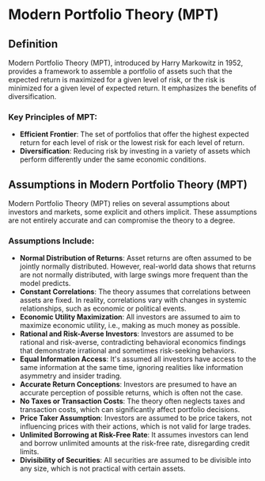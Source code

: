 # Modern Portfolio Theory (MPT)


## Definition

Modern Portfolio Theory (MPT), introduced by Harry Markowitz in 1952, provides a framework to assemble a portfolio of assets such that the expected return is maximized for a given level of risk, or the risk is minimized for a given level of expected return. It emphasizes the benefits of diversification.

### Key Principles of MPT:
- **Efficient Frontier**: The set of portfolios that offer the highest expected return for each level of risk or the lowest risk for each level of return.
- **Diversification**: Reducing risk by investing in a variety of assets which perform differently under the same economic conditions.


## Assumptions in Modern Portfolio Theory (MPT)

Modern Portfolio Theory (MPT) relies on several assumptions about investors and markets, some explicit and others implicit. These assumptions are not entirely accurate and can compromise the theory to a degree.

### Assumptions Include:

- **Normal Distribution of Returns**: Asset returns are often assumed to be jointly normally distributed. However, real-world data shows that returns are not normally distributed, with large swings more frequent than the model predicts.
- **Constant Correlations**: The theory assumes that correlations between assets are fixed. In reality, correlations vary with changes in systemic relationships, such as economic or political events.
- **Economic Utility Maximization**: All investors are assumed to aim to maximize economic utility, i.e., making as much money as possible.
- **Rational and Risk-Averse Investors**: Investors are assumed to be rational and risk-averse, contradicting behavioral economics findings that demonstrate irrational and sometimes risk-seeking behaviors.
- **Equal Information Access**: It's assumed all investors have access to the same information at the same time, ignoring realities like information asymmetry and insider trading.
- **Accurate Return Conceptions**: Investors are presumed to have an accurate perception of possible returns, which is often not the case.
- **No Taxes or Transaction Costs**: The theory often neglects taxes and transaction costs, which can significantly affect portfolio decisions.
- **Price Taker Assumption**: Investors are assumed to be price takers, not influencing prices with their actions, which is not valid for large trades.
- **Unlimited Borrowing at Risk-Free Rate**: It assumes investors can lend and borrow unlimited amounts at the risk-free rate, disregarding credit limits.
- **Divisibility of Securities**: All securities are assumed to be divisible into any size, which is not practical with certain assets.
